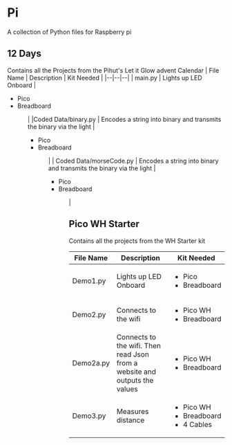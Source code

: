 # Pi
A collection of Python files for Raspberry pi


## 12 Days
Contains all the Projects from the Pihut's Let it Glow advent Calendar 
| File Name | Description | Kit Needed |
|--|--|--|
| main.py | Lights up LED Onboard | <ul><li>Pico</li> <li>Breadboard</li><ul> |
|Coded Data/binary.py | Encodes a string into binary and transmits the binary via the light | <ul><li>Pico</li> <li>Breadboard</li><ul> |
| Coded Data/morseCode.py | Encodes a string into binary and transmits the binary via the light | <ul><li>Pico</li> <li>Breadboard</li><ul> |


## Pico WH Starter
Contains all the projects from the WH Starter kit

| File Name | Description | Kit Needed |
|-|-| -|
| Demo1.py | Lights up LED Onboard | <ul><li>Pico</li> <li>Breadboard</li><ul> |
| Demo2.py | Connects to the wifi | <ul><li>Pico WH</li> <li>Breadboard</li><ul> |
| Demo2a.py | Connects to the wifi. Then read Json from a website and outputs the values | <ul><li>Pico WH</li> <li>Breadboard</li><ul> |
| Demo3.py | Measures distance | <ul><li>Pico WH</li> <li>Breadboard</li><li>4 Cables</li><ul> |